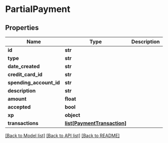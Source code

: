 # PartialPayment

## Properties
Name | Type | Description | Notes
------------ | ------------- | ------------- | -------------
**id** | **str** |  | [optional] 
**type** | **str** |  | [optional] 
**date_created** | **str** |  | [optional] 
**credit_card_id** | **str** |  | [optional] 
**spending_account_id** | **str** |  | [optional] 
**description** | **str** |  | [optional] 
**amount** | **float** |  | [optional] 
**accepted** | **bool** |  | [optional] 
**xp** | **object** |  | [optional] 
**transactions** | [**list[PaymentTransaction]**](PaymentTransaction.md) |  | [optional] 

[[Back to Model list]](../README.md#documentation-for-models) [[Back to API list]](../README.md#documentation-for-api-endpoints) [[Back to README]](../README.md)


